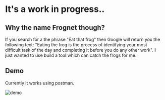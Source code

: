 # It's a work in progress..

## Why the name Frognet though?
If you search for a the phrase "Eat that frog" then Google will return you the following text: "Eating the frog is the process of identifying your most difficult task of the day and completing it before you do any other work". I just wanted to use build a tool which can catch the frogs for me.

## Demo
Currently it works using postman.

![demo](https://github.com/saadixl/Frognet/assets/1633940/5e4bac11-9986-4355-b900-fafbbfc5d9ad)
